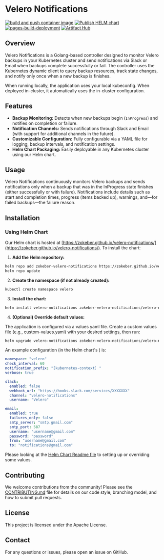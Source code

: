 # Velero Notifications

[![build and push container image](https://github.com/zokeber/velero-notifications/actions/workflows/main.yaml/badge.svg)](https://github.com/zokeber/velero-notifications/actions/workflows/main.yaml)
[![Publish HELM chart](https://github.com/zokeber/velero-notifications/actions/workflows/chart.yaml/badge.svg)](https://github.com/zokeber/velero-notifications/actions/workflows/chart.yaml)
[![pages-build-deployment](https://github.com/zokeber/velero-notifications/actions/workflows/pages/pages-build-deployment/badge.svg)](https://github.com/zokeber/velero-notifications/actions/workflows/pages/pages-build-deployment)
[![Artifact Hub](https://img.shields.io/endpoint?url=https://artifacthub.io/badge/repository/zokeber-velero-notifications)](https://artifacthub.io/packages/search?repo=zokeber-velero-notifications)


## Overview
Velero Notifications is a Golang-based controller designed to monitor Velero backups in your Kubernetes cluster and send notifications via Slack or Email when backups complete successfully or fail. The controller uses the Kubernetes dynamic client to query backup resources, track state changes, and notify only once when a new backup is finishes.

When running locally, the application uses your local kubeconfig. When deployed in-cluster, it automatically uses the in-cluster configuration.

## Features

- **Backup Monitoring:** Detects when new backups begin (`InProgress`) and notifies on completion or failure.
- **Notification Channels:** Sends notifications through Slack and Email (with support for additional channels in the future).
- **Customizable Configuration:** Fully configurable via a YAML file for logging, backup intervals, and notification settings.
- **Helm Chart Packaging:** Easily deployable in any Kubernetes cluster using our Helm chart.

## Usage

Velero Notifications continuously monitors Velero backups and sends notifications only when a backup that was in the InProgress state finishes (either successfully or with failure). Notifications include details such as start and completion times, progress (items backed up), warnings, and—for failed backups—the failure reason.

## Installation

### Using Helm Chart

Our Helm chart is hosted at [https://zokeber.github.io/velero-notifications/](https://zokeber.github.io/velero-notifications/). To install the chart:

1. **Add the Helm repository:**

```bash
helm repo add zokeber-velero-notifications https://zokeber.github.io/velero-notifications/
helm repo update
```

2. **Create the namespace (if not already created):**

```bash
kubectl create namespace velero
```

3. **Install the chart:**

```bash
helm install velero-notifications zokeber-velero-notifications/velero-notifications --namespace velero
```
4. **(Optional) Override default values:**

The application is configured via a values yaml file. Create a custom values file (e.g., custom-values.yaml) with your desired settings, then run:

```bash
helm upgrade velero-notifications zokeber-velero-notifications/velero-notifications --namespace velero -f custom-values.yaml
```

An example configuration (in the Helm chart's ) is:

```yaml
namespace: "velero"
check_interval: 60
notification_prefix: "[kubernetes-context] "
verbose: true

slack:
  enabled: false
  webhook_url: "https://hooks.slack.com/services/XXXXXXX"
  channel: "velero-notifications"
  username: "Velero"

email:
  enabled: true
  failures_only: false
  smtp_server: "smtp.gmail.com"
  smtp_port: 587
  username: "username@gmail.com"
  password: "password"
  from: "username@gmail.com"
  to: "notifications@gmail.com"
```

Please looking at the [Helm Chart Readme file](https://github.com/zokeber/velero-notifications/blob/main/charts/velero-notifications/README.md) to setting up or overriding some values.

## Contributing

We welcome contributions from the community! Please see the [CONTRIBUTING.md](CONTRIBUTING.md) file for details on our code style, branching model, and how to submit pull requests.

## License

This project is licensed under the Apache License.

## Contact

For any questions or issues, please open an issue on GitHub.